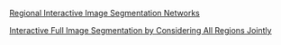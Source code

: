 
[Regional Interactive Image Segmentation Networks](https://ieeexplore.ieee.org/stamp/stamp.jsp?tp=&arnumber=8237559)

[Interactive Full Image Segmentation by Considering All Regions Jointly](https://arxiv.org/pdf/1812.01888.pdf)
